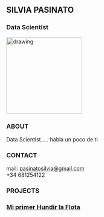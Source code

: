 ## SILVIA PASINATO
### Data Scientist

<img src="https://media-exp1.licdn.com/dms/image/C5603AQE2WAx_no1-BQ/profile-displayphoto-shrink_200_200/0/1516999495416?e=1645056000&v=beta&t=1e3FhXcYhDWTogOEFNMoacf2116vQTw1IBPBtTHNVjQ" alt="drawing" height="200"/>

### ABOUT
Data Scientist..... habla un poco de ti

### CONTACT
mail: pasinatosilvia@gmail.com
<br>
+34 681254122

### PROJECTS

### [Mi primer Hundir la Flota](https://github.com/pasinatosilvia/Hundir-la-Flota_V1.0)